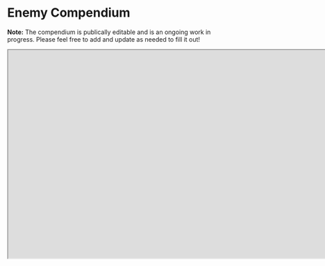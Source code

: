 # Enemy Compendium

<!--

# [Enemy Compendium (Click Here to Edit)](https://docs.google.com/spreadsheets/d/1dl9zCVGzkMV6XrE_bLVdb75szUMf7ND1_TlTmzXmCI4/)

-->

**Note:** The compendium is publically editable and is an ongoing work in progress. Please feel free to add and update as needed to fill it out!

<!--

<iframe style="width: 100rem; height: 30rem;" src="https://docs.google.com/spreadsheets/d/e/2PACX-1vQHxeoLv5A4Jgo30XHTZKWycAhEdsVfJgoKTHDAeokXnsbU0PYb8OJlPYgtR6to48soj4wSbzuoZ7Xn/pubhtml?widget=true&amp;headers=false"></iframe>

-->

<iframe style="width: 100rem; height: 30rem;" src="https://docs.google.com/spreadsheets/d/1PInwKaicXTZVvbG3RSA3YPPgbPDwlL99eJKRrAgjXzU/edit?usp=sharing;headers=false"></iframe>
